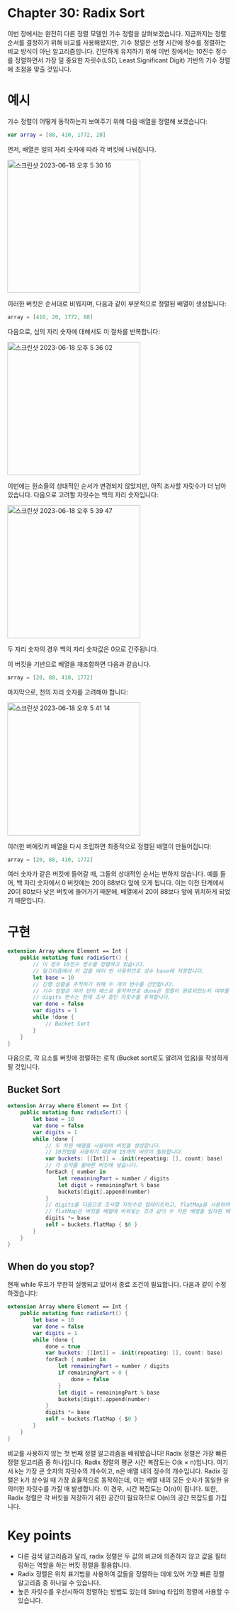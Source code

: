 # Chapter 30: Radix Sort

이번 장에서는 완전히 다른 정렬 모델인 기수 정렬을 살펴보겠습니다.
지금까지는 정렬 순서를 결정하기 위해 비교를 사용해왔지만, 기수 정렬은 선형 시간에 정수를 정렬하는 비교 방식이 아닌 알고리즘입니다.
간단하게 유지하기 위해 이번 장에서는 10진수 정수를 정렬하면서 가장 덜 중요한 자릿수(LSD, Least Significant Digit) 기반의 기수 정렬에 초점을 맞출 것입니다.

# 예시

기수 정렬이 어떻게 동작하는지 보여주기 위해 다음 배열을 정렬해 보겠습니다:

```swift
var array = [88, 410, 1772, 20]
```

먼저, 배열은 일의 자리 숫자에 따라 각 버킷에 나눠집니다.

<img width="300" alt="스크린샷 2023-06-18 오후 5 30 16" src="https://github.com/Swift-AlgorithmStudy/GaBoJaGo/assets/22979718/19d47ad4-c365-4352-b4b6-251fd3523a44">

이러한 버킷은 순서대로 비워지며, 다음과 같이 부분적으로 정렬된 배열이 생성됩니다:

```swift
array = [410, 20, 1772, 88]
```

다음으로, 십의 자리 숫자에 대해서도 이 절차를 반복합니다:

<img width="300" alt="스크린샷 2023-06-18 오후 5 36 02" src="https://github.com/Swift-AlgorithmStudy/GaBoJaGo/assets/22979718/0891b050-848a-4bd2-93dc-7033d9643d65">

이번에는 원소들의 상대적인 순서가 변경되지 않았지만, 아직 조사할 자릿수가 더 남아 있습니다.
다음으로 고려할 자릿수는 백의 자리 숫자입니다:

<img width="300" alt="스크린샷 2023-06-18 오후 5 39 47" src="https://github.com/Swift-AlgorithmStudy/GaBoJaGo/assets/22979718/2c124e40-5ca5-4c50-aba1-2e8f0445c654">

두  자리 숫자의 경우 백의 자리 숫자값은 0으로 간주됩니다.

이 버킷을 기반으로 배열을 재조합하면 다음과 같습니다.

```swift
array = [20, 88, 410, 1772]
```

마지막으로, 천의 자리 숫자를 고려해야 합니다:

<img width="300" alt="스크린샷 2023-06-18 오후 5 41 14" src="https://github.com/Swift-AlgorithmStudy/GaBoJaGo/assets/22979718/9937a9f1-868d-45b5-b176-64578a8397dc">

이러한 버에킷키 배열을 다시 조립하면 최종적으로 정렬된 배열이 만들어집니다:

```swift
array = [20, 88, 410, 1772]
```

여러 숫자가 같은 버킷에 들어갈 때, 그들의 상대적인 순서는 변하지 않습니다.
예를 들어, 백 자리 숫자에서 0 버킷에는 20이 88보다 앞에 오게 됩니다.
이는 이전 단계에서 20이 80보다 낮은 버킷에 들어가기 때문에, 배열에서 20이 88보다 앞에 위치하게 되었기 때문입니다.

# 구현

```swift
extension Array where Element == Int {
	public mutating func radixSort() {
		// 이 경우 10진수 정수를 정렬하고 있습니다.
		// 알고리즘에서 이 값을 여러 번 사용하므로 상수 base에 저장합니다.
		let base = 10
		// 진행 상황을 추적하기 위해 두 개의 변수를 선언합니다.
		// 기수 정렬은 여러 번의 패스로 동작하므로 done은 정렬이 완료되었는지 여부를 나타내는 플래그로 사용됩니다.
		// digits 변수는 현재 조사 중인 자릿수를 추적합니다.
		var done = false
		var digits = 1
		while !done {
			// Bucket Sort
		}
	}
}
```

다음으로, 각 요소를 버킷에 정렬하는 로직 (Bucket sort로도 알려져 있음)을 작성하게 될 것입니다.

## Bucket Sort

```swift
extension Array where Element == Int {
	public mutating func radixSort() {
		let base = 10
		var done = false
		var digits = 1
		while !done {
			// 두 차원 배열을 사용하여 버킷을 생성합니다.
			// 10진법을 사용하기 때문에 10개의 버킷이 필요합니다.
			var buckets: [[Int]] = .init(repeating: [], count: base)
			// 각 숫자를 올바른 버킷에 넣습니다.
			forEach { number in
				let remainingPart = number / digits
				let digit = remainingPart % base
				buckets[digit].append(number)
			}
			// digits를 다음으로 조사할 자릿수로 업데이트하고, flatMap을 사용하여 배열을 업데이트합니다.
			// flatMap은 버킷을 배열에 비워넣는 것과 같이 두 차원 배열을 일차원 배열로 펼쳐줍니다.
			digits *= base
			self = buckets.flatMap { $0 }
		}
	}
}
```

## When do you stop?

현재 while 루프가 무한히 실행되고 있어서 종료 조건이 필요합니다. 다음과 같이 수정하겠습니다:

```swift
extension Array where Element == Int {
	public mutating func radixSort() {
		let base = 10
		var done = false
		var digits = 1
		while !done {
			done = true
			var buckets: [[Int]] = .init(repeating: [], count: base)
			forEach { number in
				let remainingPart = number / digits
				if remainingPart > 0 {
					done = false
				}
				let digit = remainingPart % base
				buckets[digit].append(number)
			}
			digits *= base
			self = buckets.flatMap { $0 }
		}
	}
}
```

비교를 사용하지 않는 첫 번째 정렬 알고리즘을 배워봤습니다!
Radix 정렬은 가장 빠른 정렬 알고리즘 중 하나입니다.
Radix 정렬의 평균 시간 복잡도는 O(k × n)입니다.
여기서 k는 가장 큰 숫자의 자릿수의 개수이고, n은 배열 내의 정수의 개수입니다.
Radix 정렬은 k가 상수일 때 가장 효율적으로 동작하는데, 이는 배열 내의 모든 숫자가 동일한 유의미한 자릿수를 가질 때 발생합니다.
이 경우, 시간 복잡도는 O(n)이 됩니다. 또한, Radix 정렬은 각 버킷을 저장하기 위한 공간이 필요하므로 O(n)의 공간 복잡도를 가집니다.

# Key points

- 다른 검색 알고리즘과 달리, radix 정렬은 두 값의 비교에 의존하지 않고 값을 필터링하는 역할을 하는 버킷 정렬을 활용합니다.
- Radix 정렬은 위치 표기법을 사용하여 값들을 정렬하는 데에 있어 가장 빠른 정렬 알고리즘 중 하나일 수 있습니다.
- 높은 자릿수를 우선시하여 정렬하는 방법도 있는데 String 타입의 정렬에 사용할 수 있습니다.
